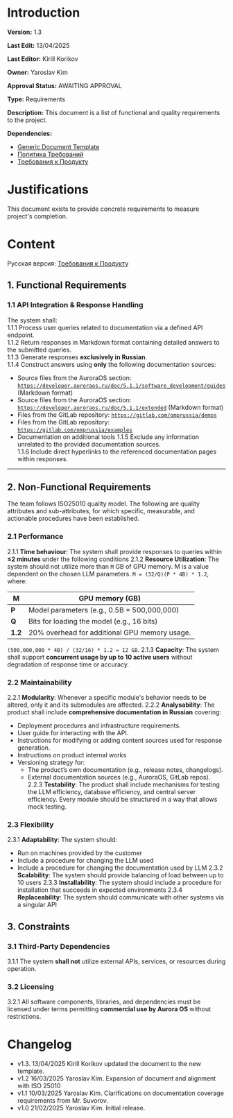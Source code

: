 # Introduction

**Version:** 1.3

**Last Edit:** 13/04/2025

**Last Editor:** Kirill Korikov

**Owner:** Yaroslav Kim

**Approval Status:** AWAITING APPROVAL

**Type:** Requirements

**Description:** This document is a list of functional and quality requirements to the project.

**Dependencies:**
 - [Generic Document Template](<../../../DocumentTemplates/EN/Generic Document Template.md>)
 - [Политика Требований](<../../RU/Требования/Политика Требований.md>)
 - [Требования к Продукту](<Context and Requirements Management/RU/Требования/Требования к Продукту.md>)

# Justifications
This document exists to provide concrete requirements to measure project's completion.

# Content

Русская версия: [Требования к Продукту](<Context and Requirements Management/RU/Требования/Требования к Продукту.md>)


## 1. Functional Requirements  

### 1.1 API Integration & Response Handling  
The system shall:  
1.1.1 Process user queries related to documentation via a defined API endpoint.  
1.1.2 Return responses in Markdown format containing detailed answers to the submitted queries.  
1.1.3 Generate responses **exclusively in Russian**.  
1.1.4 Construct answers using **only** the following documentation sources:  
- Source files from the AuroraOS section: [`https://developer.auroraos.ru/doc/5.1.1/software_development/guides`](https://developer.auroraos.ru/doc/5.1.1/software_development/guides) (Markdown format)  
- Source files from the AuroraOS section: [`https://developer.auroraos.ru/doc/5.1.1/extended`](https://developer.auroraos.ru/doc/5.1.1/extended) (Markdown format)  
- Files from the GitLab repository: [`https://gitlab.com/omprussia/demos`](https://gitlab.com/omprussia/demos)  
- Files from the GitLab repository: [`https://gitlab.com/omprussia/examples`](https://gitlab.com/omprussia/examples) 
- Documentation on additional tools
1.1.5 Exclude any information unrelated to the provided documentation sources.  
1.1.6 Include direct hyperlinks to the referenced documentation pages within responses.  

---

## 2. Non-Functional Requirements  
The team follows ISO25010 quality model. The following are quality attributes and sub-attributes, for which specific, measurable, and actionable procedures have been established.
### 2.1 Performance
2.1.1 **Time behaviour**: The system shall provide responses to queries within **≤2 minutes** under the following conditions
2.1.2 **Resource Utilization**: The system should not utilize more than `M` GB of GPU memory. M is a value dependent on the chosen LLM parameters.
`M = (32/Q)(P * 4B) * 1.2`, where:

| **M**   | GPU memory (GB)                               |
| ------- | --------------------------------------------- |
| **P**   | Model parameters (e.g., 0.5B = 500,000,000)   |
| **Q**   | Bits for loading the model (e.g., 16 bits)    |
| **1.2** | 20% overhead for additional GPU memory usage. |
`(500,000,000 * 4B) / (32/16) * 1.2 = 12 GB`.
2.1.3 **Capacity**: The system shall support **concurrent usage by up to 10 active users** without degradation of response time or accuracy.

### 2.2 Maintainability  
2.2.1 **Modularity**: Whenever a specific module's behavior needs to be altered, only it and its submodules are affected.
2.2.2 **Analysability**: The product shall include **comprehensive documentation in Russian** covering:  
- Deployment procedures and infrastructure requirements.  
- User guide for interacting with the API.  
- Instructions for modifying or adding content sources used for response generation.
- Instructions on product internal works
- Versioning strategy for:  
	- The product’s own documentation (e.g., release notes, changelogs).  
    - External documentation sources (e.g., AuroraOS, GitLab repos).
2.2.3 **Testability**: The product shall include mechanisms for testing the LLM efficiency, database efficiency, and central server efficiency. Every module should be structured in a way that allows mock testing.

### 2.3 Flexibility
2.3.1 **Adaptability**: The system should:
- Run on machines provided by the customer
- Include a procedure for changing the LLM used
- Include a procedure for changing the documentation used by LLM
2.3.2 **Scalability**: The system should provide balancing of load between up to 10 users
2.3.3 **Installability**: The system should include a procedure for installation that succeeds in expected environments
2.3.4 **Replaceability**: The system should communicate with other systems via a singular API

## 3. Constraints  

### 3.1 Third-Party Dependencies  
3.1.1 The system **shall not** utilize external APIs, services, or resources during operation.  

### 3.2 Licensing  
3.2.1 All software components, libraries, and dependencies must be licensed under terms permitting **commercial use by Aurora OS** without restrictions.  

# Changelog
- v1.3. 13/04/2025 Kirill Korikov updated the document to the new template.
- v1.2 16/03/2025 Yaroslav Kim. Expansion of document and alignment with ISO 25010
- v1.1 10/03/2025 Yaroslav Kim. Clarifications on documentation coverage requirements from Mr. Suvorov.
- v1.0 21/02/2025 Yaroslav Kim. Initial release.
